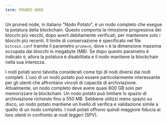 ```yaml
---
term: PRUNED NODE
---
```


Un pruned node, in italiano "Nodo Potato", è un nodo completo che esegue la potatura della blockchain. Questo comporta la rimozione progressiva dei blocchi più vecchi, dopo averli debitamente verificati, per mantenere solo i blocchi più recenti. Il limite di conservazione è specificato nel file `bitcoin.conf` tramite il parametro `prune=n`, dove `n` è la dimensione massima occupata dai blocchi in megabyte (MB). Se dopo questo parametro è indicato `0`, allora la potatura è disabilitata e il nodo mantiene la blockchain nella sua interezza.

I nodi potati sono talvolta considerati come tipi di nodi diversi dai nodi completi. L'uso di un nodo potato può essere particolarmente interessante per gli utenti che affrontano vincoli di capacità di archiviazione. Attualmente, un nodo completo deve avere quasi 600 GB solo per memorizzare la blockchain. Un nodo potato può limitare lo spazio di archiviazione richiesto fino a 550 MB. Sebbene utilizzi meno spazio su disco, un nodo potato mantiene un livello di verifica e validazione simile a quello di un nodo completo. I nodi potati offrono quindi maggiore fiducia ai loro utenti in confronto ai nodi leggeri (SPV).